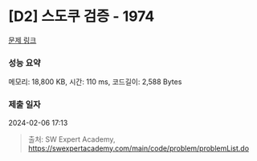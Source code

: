 # [D2] 스도쿠 검증 - 1974 

[문제 링크](https://swexpertacademy.com/main/code/problem/problemDetail.do?contestProbId=AV5Psz16AYEDFAUq) 

### 성능 요약

메모리: 18,800 KB, 시간: 110 ms, 코드길이: 2,588 Bytes

### 제출 일자

2024-02-06 17:13



> 출처: SW Expert Academy, https://swexpertacademy.com/main/code/problem/problemList.do